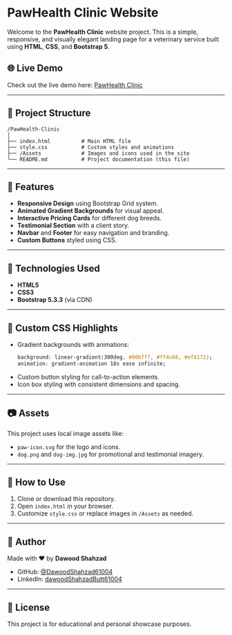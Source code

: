 
# PawHealth Clinic Website

Welcome to the **PawHealth Clinic** website project. This is a simple, responsive, and visually elegant landing page for a veterinary service built using **HTML**, **CSS**, and **Bootstrap 5**.

## 🌐 Live Demo

Check out the live demo here: [PawHealth Clinic](https://dawoodshahzad61004.github.io/project2/)

---

## 📁 Project Structure

```
/PawHealth-Clinic
│
├── index.html          # Main HTML file
├── style.css           # Custom styles and animations
├── /Assets             # Images and icons used in the site
└── README.md           # Project documentation (this file)
```

---

## 🎯 Features

- **Responsive Design** using Bootstrap Grid system.
- **Animated Gradient Backgrounds** for visual appeal.
- **Interactive Pricing Cards** for different dog breeds.
- **Testimonial Section** with a client story.
- **Navbar** and **Footer** for easy navigation and branding.
- **Custom Buttons** styled using CSS.

---

## 🧰 Technologies Used

- **HTML5**
- **CSS3**
- **Bootstrap 5.3.3** (via CDN)

---

## 🎨 Custom CSS Highlights

- Gradient backgrounds with animations:
  ```css
  background: linear-gradient(300deg, #00bfff, #ff4c68, #ef8172);
  animation: gradient-animation 18s ease infinite;
  ```
- Custom button styling for call-to-action elements.
- Icon box styling with consistent dimensions and spacing.

---

## 📷 Assets

This project uses local image assets like:
- `paw-icon.svg` for the logo and icons.
- `dog.png` and `dog-img.jpg` for promotional and testimonial imagery.

---

## 📌 How to Use

1. Clone or download this repository.
2. Open `index.html` in your browser.
3. Customize `style.css` or replace images in `/Assets` as needed.

---

## 🙌 Author

Made with ❤️ by **Dawood Shahzad**

- GitHub: [@DawoodShahzad61004](https://github.com/DawoodShahzad61004)
- LinkedIn: [dawoodShahzadButt61004](https://www.linkedin.com/in/dawoodShahzadButt61004/)

---

## 📃 License

This project is for educational and personal showcase purposes.
